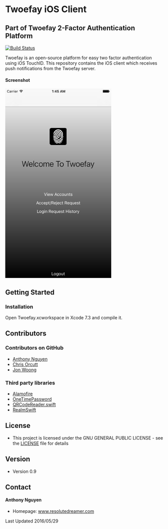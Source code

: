 Twoefay iOS Client
======
## Part of Twoefay 2-Factor Authentication Platform
[![Build Status](https://travis-ci.org/resolutedreamer/ios-client.svg?branch=master)](https://travis-ci.org/resolutedreamer/ios-client)

Twoefay is an open-source platform for easy two factor authentication using iOS TouchID. This repository contains the iOS client which receives push notifications from the Twoefay server.

#### Screenshot
![screenshot](TwoefayAssets/screenshots/smallss.png)

## Getting Started

### Installation

Open Twoefay.xcworkspace in Xcode 7.3 and compile it.

## Contributors

### Contributors on GitHub
* [Anthony Nguyen](https://github.com/resolutedreamer)
* [Chris Orcutt](https://github.com/orcudy)
* [Jon Woong](https://github.com/jonwoong/)

### Third party libraries
*  [Alamofire](https://github.com/Alamofire/Alamofire)
*  [OneTimePassword](https://github.com/mattrubin/OneTimePassword)
*  [QRCodeReader.swift](https://github.com/yannickl/QRCodeReader.swift)
*  [RealmSwift](https://realm.io/docs/swift/latest/)

## License 
* This project is licensed under the GNU GENERAL PUBLIC LICENSE - see the [LICENSE](https://github.com/resolutedreamer/ios-client/blob/master/LICENSE) file for details

## Version 
* Version 0.9

## Contact
#### Anthony Nguyen
* Homepage: www.resolutedreamer.com

Last Updated 2016/05/29
